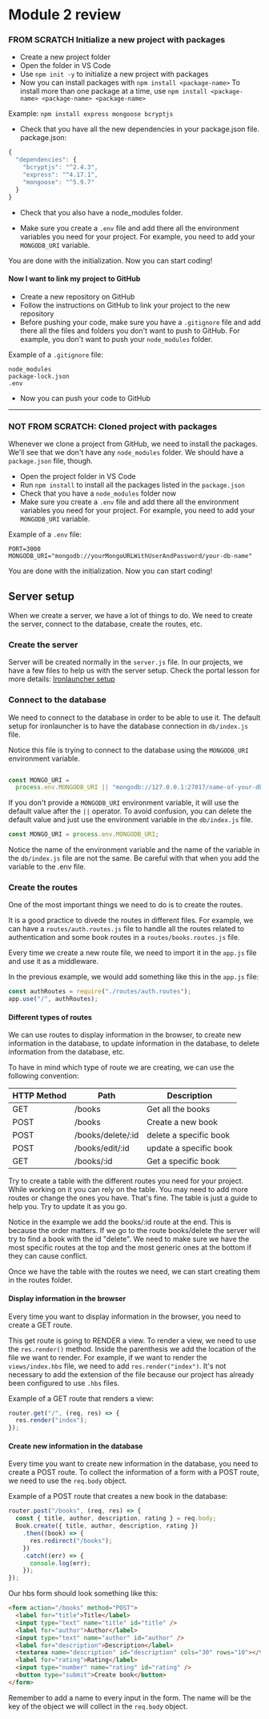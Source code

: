 # Module 2 review
### FROM SCRATCH Initialize a new project with packages 

- Create a new project folder
- Open the folder in VS Code
- Use `npm init -y` to initialize a new project with packages
- Now you can install packages with `npm install <package-name>`
To install more than one package at a time, use `npm install <package-name> <package-name> <package-name>`

Example: `npm install express mongoose bcryptjs`

- Check that you have all the new dependencies in your package.json file. 
package.json:
```js
{
  "dependencies": {
    "bcryptjs": "^2.4.3",
    "express": "^4.17.1",
    "mongoose": "^5.9.7"
  }
}
```
- Check that you also have a node_modules folder.

- Make sure you create a `.env` file and add there all the environment variables you need for your project. For example, you need to add your `MONGODB_URI` variable.


You are done with the initialization. Now you can start coding!

#### Now I want to link my project to GitHub

- Create a new repository on GitHub
- Follow the instructions on GitHub to link your project to the new repository
- Before pushing your code, make sure you have a `.gitignore` file and add there all the files and folders you don't want to push to GitHub. For example, you don't want to push your `node_modules` folder.

Example of a `.gitignore` file:
```
node_modules
package-lock.json
.env
```

- Now you can push your code to GitHub
---

### NOT FROM SCRATCH: Cloned project with packages

Whenever we clone a project from GitHub, we need to install the packages. 
We'll see that we don't have any `node_modules` folder. We should have a `package.json` file, though.

- Open the project folder in VS Code
- Run `npm install` to install all the packages listed in the `package.json`
- Check that you have a `node_modules` folder now
- Make sure you create a `.env` file and add there all the environment variables you need for your project. For example, you need to add your `MONGODB_URI` variable.

Example of a `.env` file:
```
PORT=3000
MONGODB_URI="mongodb://yourMongoURLWithUserAndPassword/your-db-name"
```

You are done with the initialization. Now you can start coding!

## Server setup

When we create a server, we have a lot of things to do. We need to create the server, connect to the database, create the routes, etc.

### Create the server
Server will be created normally in the `server.js` file.
In our projects, we have a few files to help us with the server setup. 
Check the portal lesson for more details: [Ironlauncher setup](https://my.ironhack.com/lms/courses/course-v1:IRONHACK+WDFT+202307_BCN/modules/ironhack-course-chapter_6/units/ironhack-course-chapter_6-sequential_1-vertical_1)

### Connect to the database
We need to connect to the database in order to be able to use it.
The default setup for ironlauncher is to have the database connection in `db/index.js` file.

Notice this file is trying to connect to the database using the `MONGODB_URI` environment variable.
```js

const MONGO_URI =
  process.env.MONGODB_URI || "mongodb://127.0.0.1:27017/name-of-your-db";

```
If you don't provide a `MONGODB_URI` environment variable, it will use the default value after the `||` operator. To avoid confusion, you can delete the default value and just use the environment variable in the `db/index.js` file.

```js
const MONGO_URI = process.env.MONGODB_URI;
```

Notice the name of the environment variable and the name of the variable in the `db/index.js` file are not the same. Be careful with that when you add the variable to the .env file.

### Create the routes
One of the most important things we need to do is to create the routes.

It is a good practice to divede the routes in different files. For example, we can have a `routes/auth.routes.js` file to handle all the routes related to authentication and some book routes in a `routes/books.routes.js` file.

Every time we create a new route file, we need to import it in the `app.js` file and use it as a middleware.

In the previous example, we would add something like this in the `app.js` file:
```js
const authRoutes = require("./routes/auth.routes");
app.use("/", authRoutes);
```

#### Different types of routes
We can use routes to display information in the browser, to create new information in the database, to update information in the database, to delete information from the database, etc.

To have in mind which type of route we are creating, we can use the following convention:

| HTTP Method | Path | Description |
| ----------- | ---- | ----------- |
| GET | /books | Get all the books |
| POST | /books | Create a new book |
| POST | /books/delete/:id | delete a specific book |
| POST | /books/edit/:id | update a specific book |
| GET | /books/:id | Get a specific book |

Try to create a table with the different routes you need for your project. 
While working on it you can rely on the table. You may need to add more routes or change the ones you have. That's fine. The table is just a guide to help you. Try to update it as you go.

Notice in the example we add the books/:id route at the end. This is because the order matters. If we go to the route books/delete the server will try to find a book with the id "delete". We need to make sure we have the most specific routes at the top and the most generic ones at the bottom if they can cause conflict.

Once we have the table with the routes we need, we can start creating them in the routes folder.

#### Display information in the browser

Every time you want to display information in the browser, you need to create a GET route.

This get route is going to RENDER a view. To render a view, we need to use the `res.render()` method.
Inside the parenthesis we add the location of the file we want to render. For example, if we want to render the `views/index.hbs` file, we need to add `res.render("index")`. It's not necessary to add the extension of the file because our project has already been configured to use `.hbs` files.

Example of a GET route that renders a view:
```js
router.get("/", (req, res) => {
  res.render("index");
});
```

#### Create new information in the database

Every time you want to create new information in the database, you need to create a POST route.
To collect the information of a form with a POST route, we need to use the `req.body` object.

Example of a POST route that creates a new book in the database:
```js
router.post("/books", (req, res) => {
  const { title, author, description, rating } = req.body;
  Book.create({ title, author, description, rating })
    .then((book) => {
      res.redirect("/books");
    })
    .catch((err) => {
      console.log(err);
    });
});
```

Our hbs form should look something like this:
```html
<form action="/books" method="POST">
  <label for="title">Title</label>
  <input type="text" name="title" id="title" />
  <label for="author">Author</label>
  <input type="text" name="author" id="author" />
  <label for="description">Description</label>
  <textarea name="description" id="description" cols="30" rows="10"></textarea>
  <label for="rating">Rating</label>
  <input type="number" name="rating" id="rating" />
  <button type="submit">Create book</button>
</form>
```
Remember to add a name to every input in the form. The name will be the key of the object we will collect in the `req.body` object.

